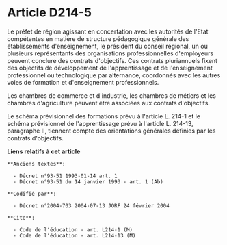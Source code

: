 # Article D214-5

Le préfet de région agissant en concertation avec les autorités de l'Etat compétentes en matière de structure pédagogique
générale des établissements d'enseignement, le président du conseil régional, un ou plusieurs représentants des organisations
professionnelles d'employeurs peuvent conclure des contrats d'objectifs. Ces contrats pluriannuels fixent des objectifs de
développement de l'apprentissage et de l'enseignement professionnel ou technologique par alternance, coordonnés avec les
autres voies de formation et d'enseignement professionnels.

Les chambres de commerce et d'industrie, les chambres de métiers et les chambres d'agriculture peuvent être associées aux
contrats d'objectifs.

Le schéma prévisionnel des formations prévu à l'article L. 214-1 et le schéma prévisionnel de l'apprentissage prévu à
l'article L. 214-13, paragraphe II, tiennent compte des orientations générales définies par les contrats d'objectifs.

**Liens relatifs à cet article**

	**Anciens textes**:

	  - Décret n°93-51 1993-01-14 art. 1
	  - Décret n°93-51 du 14 janvier 1993 - art. 1 (Ab)

	**Codifié par**:

	  - Décret n°2004-703 2004-07-13 JORF 24 février 2004

	**Cite**:

	  - Code de l'éducation - art. L214-1 (M)
	  - Code de l'éducation - art. L214-13 (M)
